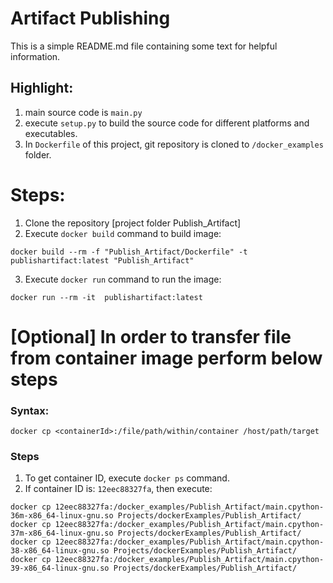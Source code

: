 # Artifact Publishing

This is a simple README.md file containing some text for helpful information.

## Highlight:

1. main source code is `main.py`
2. execute `setup.py` to build the source code for different platforms and executables.
3. In `Dockerfile` of this project, git repository is cloned to `/docker_examples` folder.

# Steps:
1. Clone the repository [project folder Publish_Artifact]
2. Execute `docker build` command to build image:
```shell
docker build --rm -f "Publish_Artifact/Dockerfile" -t publishartifact:latest "Publish_Artifact"
```
3. Execute `docker run` command to run the image:
```shell
docker run --rm -it  publishartifact:latest
```


# [Optional] In order to transfer file from container image perform below steps

### Syntax:
```shell
docker cp <containerId>:/file/path/within/container /host/path/target
```

### Steps
1. To get container ID, execute `docker ps` command. 
2. If container ID is: `12eec88327fa`, then execute:
```shell
docker cp 12eec88327fa:/docker_examples/Publish_Artifact/main.cpython-36m-x86_64-linux-gnu.so Projects/dockerExamples/Publish_Artifact/
docker cp 12eec88327fa:/docker_examples/Publish_Artifact/main.cpython-37m-x86_64-linux-gnu.so Projects/dockerExamples/Publish_Artifact/
docker cp 12eec88327fa:/docker_examples/Publish_Artifact/main.cpython-38-x86_64-linux-gnu.so Projects/dockerExamples/Publish_Artifact/
docker cp 12eec88327fa:/docker_examples/Publish_Artifact/main.cpython-39-x86_64-linux-gnu.so Projects/dockerExamples/Publish_Artifact/
```
